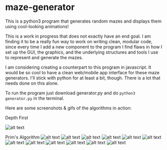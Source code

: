 # maze-generator

This is a python3 program that generates random mazes and displays them using cool-looking animations!

This is a work in progress that does not exactly have an end goal. I am finding it to be a really fun way to work on writing clean, modular code, since every time I add a new component to the program I find flaws in how I set up the GUI, the graphics, and the underlying structures and tools I use to represent and generate the mazes.

I am considering creating a counterpart to this program in javascript. It would be so cool to have a clean web/mobile app interface for these maze generators. I'll stick with python for at least a bit, though. There is a lot that needs done on this alone.

To run the program just download generator.py and do ```python3 generator.py``` in the terminal.

Here are some screenshots & gifs of the algorithms in action:

Depth First

![alt text](https://github.com/andrewhaeffner/maze-generator/blob/master/screenshots/depthfirst.gif)

Prim's Algorithm
![alt text](https://github.com/andrewhaeffner/maze-generator/blob/master/screenshots/primsalgorithm1.png)
![alt text](https://github.com/andrewhaeffner/maze-generator/blob/master/screenshots/primsalgorithm2.png)
![alt text](https://github.com/andrewhaeffner/maze-generator/blob/master/screenshots/primsalgorithm3.png)
![alt text](https://github.com/andrewhaeffner/maze-generator/blob/master/screenshots/primsalgorithm4.png)
![alt text](https://github.com/andrewhaeffner/maze-generator/blob/master/screenshots/primsalgorithm5.png)
![alt text](https://github.com/andrewhaeffner/maze-generator/blob/master/screenshots/primsalgorithm6.png)
![alt text](https://github.com/andrewhaeffner/maze-generator/blob/master/screenshots/primsalgorithm7.png)
![alt text](https://github.com/andrewhaeffner/maze-generator/blob/master/screenshots/primsalgorithm8.png)
![alt text](https://github.com/andrewhaeffner/maze-generator/blob/master/screenshots/primsalgorithm9.png)
![alt text](https://github.com/andrewhaeffner/maze-generator/blob/master/screenshots/primsalgorithm10.png)
![alt text](https://github.com/andrewhaeffner/maze-generator/blob/master/screenshots/primsalgorithm11.png)
![alt text](https://github.com/andrewhaeffner/maze-generator/blob/master/screenshots/primsalgorithm12.png)
